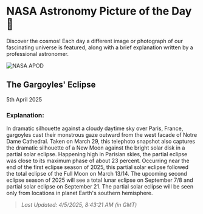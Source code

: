 
  # NASA Astronomy Picture of the Day 🌌

  Discover the cosmos! Each day a different image or photograph of our fascinating universe is featured, along with a brief explanation written by a professional astronomer.

![NASA APOD](https://apod.nasa.gov/apod/image/2504/NDGargoylesEclipse_kulik.jpg)

## The Gargoyles' Eclipse

5th April 2025

### Explanation: 

In dramatic silhouette against a cloudy daytime sky over Paris, France, gargoyles cast their monstrous gaze outward from the west facade of Notre Dame Cathedral.  Taken on March 29, this telephoto snapshot also captures the dramatic silhouette of a New Moon against the bright solar disk in a partial solar eclipse. Happening high in Parisian skies, the partial eclipse was close to its maximum phase of about 23 percent. Occurring near the end of the first eclipse season of 2025, this partial solar eclipse followed the total eclipse of the Full Moon on March 13/14. The upcoming second eclipse season of 2025 will see a total lunar eclipse on September 7/8 and partial solar eclipse on September 21. The partial solar eclipse will be seen only from locations in planet Earth's southern hemisphere.

> _Last Updated: 4/5/2025, 8:43:21 AM (in GMT)_
